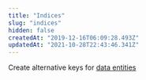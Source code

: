```yaml
---
title: "Indices"
slug: "indices"
hidden: false
createdAt: "2019-12-16T06:09:28.493Z"
updatedAt: "2021-10-28T22:43:46.341Z"
---
```

Create alternative keys for [data entities](/docs/guides/master-data-components#data-entity)